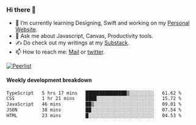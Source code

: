 ### Hi there 👋

- 🌱 I’m currently learning Designing, Swift and working on my [Personal Website](https://kvaishak.com/).
- 💬 Ask me about Javascript, Canvas,  Productivity tools. 
- :writing_hand: Do check out my writings at my [Substack](https://kvaishak.substack.com/).
- 📫 How to reach me: [Mail](mailto:vaishak.kaippanchery@gmail.com) or [twitter](https://twitter.com/kvaishack).

[![Peerlist](https://github-readme-badge.peerlist.io/api/vaishak)](https://peerlist.io/vaishak)

#### Weekly development breakdown

<!--START_SECTION:waka-->

```txt
TypeScript   5 hrs 17 mins   ███████████████▒░░░░░░░░░   61.62 %
CSS          1 hr 21 mins    ████░░░░░░░░░░░░░░░░░░░░░   15.72 %
JavaScript   46 mins         ██▒░░░░░░░░░░░░░░░░░░░░░░   09.01 %
JSON         38 mins         ██░░░░░░░░░░░░░░░░░░░░░░░   07.54 %
HTML         23 mins         █░░░░░░░░░░░░░░░░░░░░░░░░   04.53 %
```

<!--END_SECTION:waka-->
